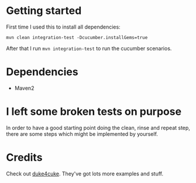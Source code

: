 # Getting started

First time I used this to install all dependencies:

    mvn clean integration-test -Dcucumber.installGems=true
    
After that I run `mvn integration-test` to run the cucumber scenarios.    

# Dependencies

* Maven2

# I left some broken tests on purpose

In order to have a good starting point doing the clean, rinse and repeat step, there are some steps which might be implemented by yourself.

# Credits

Check out [duke4cuke](http://github.com/aslakhellesoy/cuke4duke).
They've got lots more examples and stuff.
